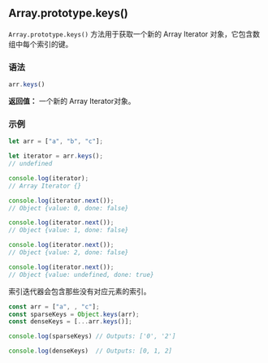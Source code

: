## Array.prototype.keys()

`Array.prototype.keys()` 方法用于获取一个新的 Array Iterator 对象，它包含数组中每个索引的键。

### 语法

```javascript
arr.keys()
```

**返回值：** 一个新的 Array Iterator对象。

### 示例

```js
let arr = ["a", "b", "c"];

let iterator = arr.keys();
// undefined

console.log(iterator);
// Array Iterator {}

console.log(iterator.next()); 
// Object {value: 0, done: false}

console.log(iterator.next()); 
// Object {value: 1, done: false}

console.log(iterator.next());
// Object {value: 2, done: false}

console.log(iterator.next()); 
// Object {value: undefined, done: true}
```

索引迭代器会包含那些没有对应元素的索引。

```js
const arr = ["a", , "c"];
const sparseKeys = Object.keys(arr);
const denseKeys = [...arr.keys()];

console.log(sparseKeys)	// Outputs: ['0', '2']

console.log(denseKeys)	// Outputs: [0, 1, 2]
```



